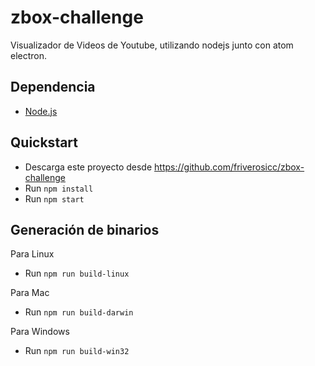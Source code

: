 # zbox-challenge

Visualizador de Videos de Youtube, utilizando nodejs junto con atom electron.

## Dependencia

  * [Node.js](http://nodejs.org)

## Quickstart

  * Descarga este proyecto desde https://github.com/friverosicc/zbox-challenge  
  * Run `npm install`  
  * Run `npm start`

## Generación de binarios
Para Linux
  * Run `npm run build-linux`

Para Mac
  * Run `npm run build-darwin`

Para Windows
  * Run `npm run build-win32`

